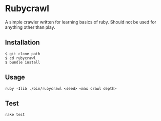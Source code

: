 # Rubycrawl

A simple crawler written for learning basics of ruby. Should not be used for anything other than play. 

## Installation

    $ git clone path 
	$ cd rubycrawl
    $ bundle install 

## Usage

    ruby -Ilib ./bin/rubycrawl <seed> <max crawl depth> 

## Test 

    rake test
